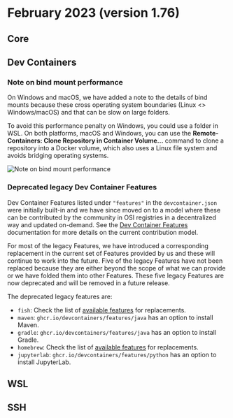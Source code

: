 # February 2023 (version 1.76)

## Core

## Dev Containers

### Note on bind mount performance

On Windows and macOS, we have added a note to the details of bind mounts because these cross operating system boundaries (Linux <> Windows/macOS) and that can be slow on large folders.

To avoid this performance penalty on Windows, you could use a folder in WSL. On both platforms, macOS and Windows, you can use the **Remote-Containers: Clone Repository in Container Volume...** command to clone a repository into a Docker volume, which also uses a Linux file system and avoids bridging operating systems.

![Note on bind mount performance](images/1_76/bind-mount-performance.png)

### Deprecated legacy Dev Container Features

Dev Container Features listed under `"features"` in the `devcontainer.json` were initially built-in and we have since moved on to a model where these can be contributed by the community in OSI registries in a decentralized way and updated on-demand. See the [Dev Container Features](https://containers.dev/implementors/features) documentation for more details on the current contribution model.

For most of the legacy Features, we have introduced a corresponding replacement in the current set of Features provided by us and these will continue to work into the future. Five of the legacy Features have not been replaced because they are either beyond the scope of what we can provide or we have folded them into other Features. These five legacy Features are now deprecated and will be removed in a future release.

The deprecated legacy features are:

* `fish`: Check the list of [available features](https://containers.dev/features) for replacements.
* `maven`: `ghcr.io/devcontainers/features/java` has an option to install Maven.
* `gradle`: `ghcr.io/devcontainers/features/java` has an option to install Gradle.
* `homebrew`: Check the list of [available features](https://containers.dev/features) for replacements.
* `jupyterlab`: `ghcr.io/devcontainers/features/python` has an option to install JupyterLab.

## WSL

## SSH
